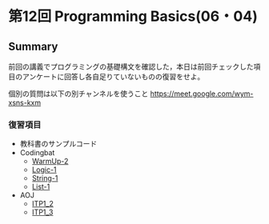 # 第12回 Programming Basics(06・04)

## Summary

前回の講義でプログラミングの基礎構文を確認した，本日は前回チェックした項目のアンケートに回答し各自足りていないものの復習をせよ。

個別の質問は以下の別チャンネルを使うこと
https://meet.google.com/wym-xsns-kxm


### 復習項目

- 教科書のサンプルコード
- Codingbat
  - [WarmUp-2](https://codingbat.com/python/Warmup-2)
  - [Logic-1](https://codingbat.com/python/Logic-1)
  - [String-1](https://codingbat.com/python/String-1)
  - [List-1](https://codingbat.com/python/List-1)
- AOJ
  - [ITP1_2](https://onlinejudge.u-aizu.ac.jp/courses/lesson/2/ITP1/2) 
  - [ITP1_3](https://onlinejudge.u-aizu.ac.jp/courses/lesson/2/ITP1/3)
